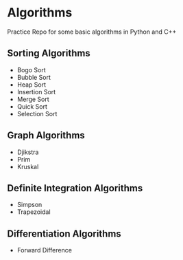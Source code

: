 # Algorithms
Practice Repo for some basic algorithms in Python and C++

## Sorting Algorithms
- Bogo Sort
- Bubble Sort
- Heap Sort
- Insertion Sort
- Merge Sort
- Quick Sort
- Selection Sort

## Graph Algorithms 
- Djikstra
- Prim
- Kruskal

## Definite Integration Algorithms
- Simpson
- Trapezoidal

## Differentiation Algorithms
- Forward Difference
